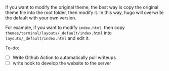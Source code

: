 If you want to modify the original theme, the best way is copy the original theme file into the root folder, then modify it. In this way, hugo will overwrite the default with your own version.

For example, if you want to modify `index.html`, then copy `themes/terminal/layouts/_default/index.html` into `layouts/_default/index.html` and edit it.

To-do:

- [ ] Write Github Action to automatically pull writeups
- [ ] write hook to develop the website to the server
